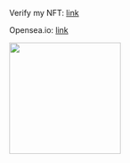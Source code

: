 Verify my NFT: [link](https://twnxcqdk.r.us-east-1.awstrack.me/L0/https:%2F%2Fopensea.io%2Fassets%2Fmatic%2F0x3CD266509D127d0Eac42f4474F57D0526804b44e%2F2861%3Fforce_update=true/1/02000000mqjqlnpa-ouonnmou-70nu-s4cg-om96-3qqc052d1u00-000000/z0OiczJYgdUCY-Y7y3sKsL1Zzjk=243)

Opensea.io: [link](https://opensea.io/assets/matic/0x3cd266509d127d0eac42f4474f57d0526804b44e/2861)

<img src="https://lh3.googleusercontent.com/zPbjnN8cgLzbrJrEHgaMybQjKhULx0BXg5b05PiVxtxfOTpeVNCbFb7KkGLKNqja4V31TprR4tKihUwRxmX5gQBVbZqaACmIwVG4cw=s0" width="200" height="200">

